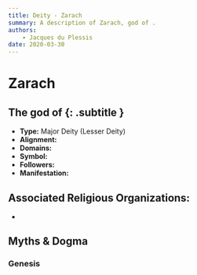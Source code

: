```yaml
---
title: Deity - Zarach
summary: A description of Zarach, god of .
authors:
    - Jacques du Plessis
date: 2020-03-30
---
```

# Zarach
## The god of  {: .subtitle }

* **Type:** Major Deity (Lesser Deity)
* **Alignment:** 
* **Domains:** 
* **Symbol:** 
* **Followers:** 
* **Manifestation:**  

## Associated Religious Organizations:
* 

## Myths & Dogma
### Genesis